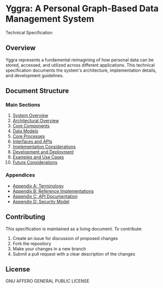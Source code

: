 # Yggra: A Personal Graph-Based Data Management System
Technical Specification

## Overview
Yggra represents a fundamental reimagining of how personal data can be stored, accessed, and utilized across different applications. This technical specification documents the system's architecture, implementation details, and development guidelines.

## Document Structure

### Main Sections
1. [System Overview](01-overview/)
2. [Architectural Overview](02-architecture/)
3. [Core Components](03-components/)
4. [Data Models](04-data-models/)
5. [Core Processes](05-processes/)
6. [Interfaces and APIs](06-interfaces/)
7. [Implementation Considerations](07-implementation/)
8. [Development and Deployment](08-development/)
9. [Examples and Use Cases](09-examples/)
10. [Future Considerations](10-future/)

### Appendices
- [Appendix A: Terminology](appendices/A-terminology)
- [Appendix B: Reference Implementations](appendices/B-reference-implementations)
- [Appendix C: API Documentation](appendices/C-api-documentation)
- [Appendix D: Security Model](appendices/D-security-model)

## Contributing
This specification is maintained as a living document. To contribute:
1. Create an issue for discussion of proposed changes
2. Fork the repository
3. Make your changes in a new branch
4. Submit a pull request with a clear description of the changes

## License
GNU AFFERO GENERAL PUBLIC LICENSE